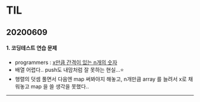 # TIL
## 20200609
#### 1. 코딩테스트 연습 문제
- programmers : [x만큼 간격이 있는 n개의 숫자](https://github.com/jina95/TIL/blob/master/Algorithm/LEVEL%201/x%EB%A7%8C%ED%81%BC%20%EA%B0%84%EA%B2%A9%EC%9D%B4%20%EC%9E%88%EB%8A%94%20n%EA%B0%9C%EC%9D%98%20%EC%88%AB%EC%9E%90.html)
- 배열 어렵다.. push도 내맘처럼 잘 못하는 현실...⭐️
- 행렬의 덧셈 풀면서 다음엔  map 써봐야지 해놓고, n개만큼 array 를 늘려서 x로 채워놓고 map 을 쓸 생각을 못했다..


<hr/>
